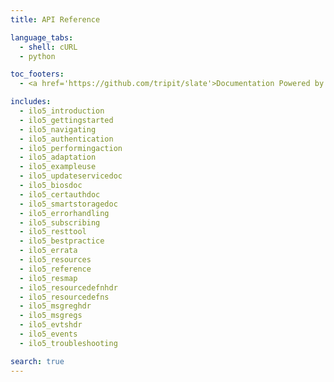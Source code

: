 ```yaml
---
title: API Reference

language_tabs:
  - shell: cURL
  - python

toc_footers:
  - <a href='https://github.com/tripit/slate'>Documentation Powered by Slate</a>

includes:
  - ilo5_introduction
  - ilo5_gettingstarted
  - ilo5_navigating
  - ilo5_authentication
  - ilo5_performingaction
  - ilo5_adaptation
  - ilo5_exampleuse
  - ilo5_updateservicedoc
  - ilo5_biosdoc
  - ilo5_certauthdoc
  - ilo5_smartstoragedoc
  - ilo5_errorhandling
  - ilo5_subscribing
  - ilo5_resttool
  - ilo5_bestpractice
  - ilo5_errata
  - ilo5_resources
  - ilo5_reference
  - ilo5_resmap
  - ilo5_resourcedefnhdr
  - ilo5_resourcedefns
  - ilo5_msgreghdr
  - ilo5_msgregs
  - ilo5_evtshdr
  - ilo5_events
  - ilo5_troubleshooting

search: true
---
```

